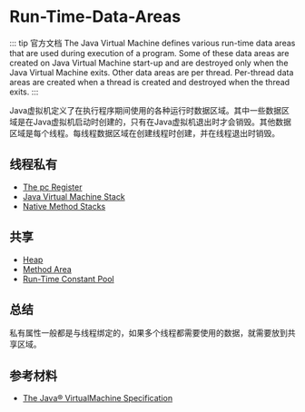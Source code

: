 # Run-Time-Data-Areas

::: tip 官方文档
The Java Virtual Machine defines various run-time data areas that are used during execution of a program. Some of these data areas are created on Java Virtual Machine start-up and are destroyed only when the Java Virtual Machine exits. Other data areas are per thread. Per-thread data areas are created when a thread is created and destroyed when the thread exits.
:::

Java虚拟机定义了在执行程序期间使用的各种运行时数据区域。其中一些数据区域是在Java虚拟机启动时创建的，只有在Java虚拟机退出时才会销毁。其他数据区域是每个线程。每线程数据区域在创建线程时创建，并在线程退出时销毁。

## 线程私有

* [The pc Register](./pc-register.md)
* [Java Virtual Machine Stack](./stacks.md##Java-Virtual-Machine-Stacks)
* [Native Method Stacks](./stacks.md##Native-Method-Stacks)

## 共享

* [Heap](./share-data##heap)
* [Method Area](./share-data##Method-Area)
* [Run-Time Constant Pool](./share-data##Run-Time-Constant-Pool)

## 总结

私有属性一般都是与线程绑定的，如果多个线程都需要使用的数据，就需要放到共享区域。

## 参考材料

* [The Java® VirtualMachine Specification](https://docs.oracle.com/javase/specs/jvms/se17/jvms17.pdf)

